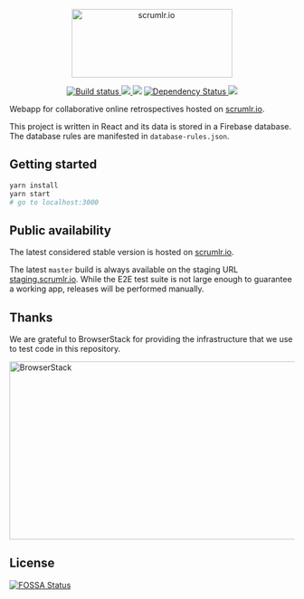 <div align="center" markdown="1">
  <p>
    <img src="https://raw.githubusercontent.com/masinio/scrumlr.io/master/scrumlr.png" alt="scrumlr.io" width="284" height="121" />
  </p>
  <p>
    <a href="https://travis-ci.org/masinio/scrumlr.io" target="_blank">
        <img src="https://travis-ci.org/masinio/scrumlr.io.svg?branch=master" alt="Build status" />
    </a>
    <a href="https://codecov.io/gh/masinio/scrumlr.io" target="_blank">
      <img src="https://codecov.io/gh/masinio/scrumlr.io/branch/master/graph/badge.svg" />
    </a>
<a href="https://app.fossa.io/projects/git%2Bgithub.com%2Fmasinio%2Fscrumlr.io?ref=badge_shield" alt="FOSSA Status"><img src="https://app.fossa.io/api/projects/git%2Bgithub.com%2Fmasinio%2Fscrumlr.io.svg?type=shield"/></a>
    <a href="https://beta.gemnasium.com/projects/github.com/masinio/scrumlr.io" target="_blank">
      <img src="https://beta.gemnasium.com/badges/github.com/masinio/scrumlr.io.svg" alt="Dependency Status" />
    </a>
    <a href="https://www.browserstack.com/automate/public-build/d1hHdzAreUJ6cnByVHlVNVlET3lWU2g4YVA2am51MXczVzFCVk14SjNPQT0tLXUxMEpKQlBvQ2xhZ2MyNVhuNWZBaVE9PQ==--2d493680853e126d56d28f5c8cc8385a3f56292a%" target="_blank">
        <img src='https://www.browserstack.com/automate/badge.svg?badge_key=d1hHdzAreUJ6cnByVHlVNVlET3lWU2g4YVA2am51MXczVzFCVk14SjNPQT0tLXUxMEpKQlBvQ2xhZ2MyNVhuNWZBaVE9PQ==--2d493680853e126d56d28f5c8cc8385a3f56292a%'/>
    </a>
  </p>
</div>

Webapp for collaborative online retrospectives hosted on [scrumlr.io](https://scrumlr.io).

This project is written in React and its data is stored in a Firebase database.
The database rules are manifested in `database-rules.json`.



## Getting started

```bash
yarn install
yarn start
# go to localhost:3000
```

## Public availability

The latest considered stable version is hosted on [scrumlr.io](https://scrumlr.io).

The latest `master` build is always available on the staging URL [staging.scrumlr.io](https://staging.scrumlr.io).
While the E2E test suite is not large enough to guarantee a working app, releases will be performed manually.

## Thanks

We are grateful to BrowserStack for providing the infrastructure that we use to test code in this repository.

<a href="https://www.browserstack.com" target="_blank">
    <img src="https://raw.githubusercontent.com/masinio/scrumlr.io/master/browserstack.png" width="600" height="315" alt="BrowserStack" />
</a>

## License
[![FOSSA Status](https://app.fossa.io/api/projects/git%2Bgithub.com%2Fmasinio%2Fscrumlr.io.svg?type=large)](https://app.fossa.io/projects/git%2Bgithub.com%2Fmasinio%2Fscrumlr.io?ref=badge_large)